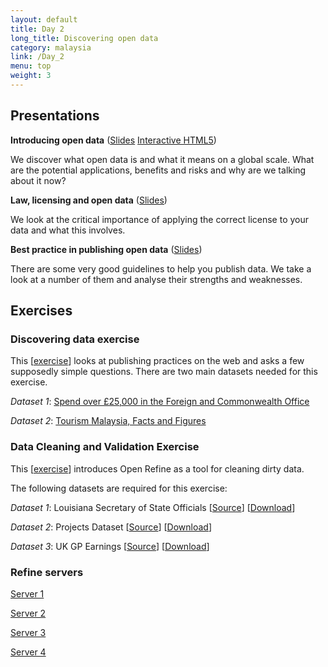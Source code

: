 ```yaml
---
layout: default
title: Day 2
long_title: Discovering open data
category: malaysia
link: /Day_2
menu: top
weight: 3
---
```


## **Presentations**

**Introducing open data** ([Slides](/resources/Introducing_Open_Data.pdf)   [Interactive HTML5](http://theodi.github.io/presentations/training_OneDay_Intro.html))
	
We discover what open data is and what it means on a global scale. What are the potential applications, benefits and risks and why are we talking about it now?

**Law, licensing and open data** ([Slides](/resources/Law_and_licensing_Malaysia.pdf))

We look at the critical importance of applying the correct license to your data and what this involves. 

**Best practice in publishing open data** ([Slides](/resources/Ensuring_Data_Quality.pdf))

There are some very good guidelines to help you publish data. We take a look at a number of them and analyse their strengths and weaknesses.

## **Exercises** 

### Discovering data exercise

This \[[exercise](/resources/Discovering_Open_Data_Exercise_Malaysia.pdf)\] looks at publishing practices on the web and asks a few supposedly simple questions. There are two main datasets needed for this exercise. 

*Dataset 1*: [Spend over £25,000 in the Foreign and Commonwealth Office](http://data.gov.uk/dataset/financial-transactions-data-fco
)

*Dataset 2*: [Tourism Malaysia, Facts and Figures](http://data.gov.my/dataset.php?page=1&p=105&q=)

### Data Cleaning and Validation Exercise

This \[[exercise](/resources/Cleaning_Exercise.pdf)\] introduces Open Refine as a tool for cleaning dirty data. 

The following datasets are required for this exercise:

*Dataset 1*: Louisiana Secretary of State Officials \[[Source](http://www.sos.la.gov/tabid/136/default.aspx)\] \[[Download](/resources/dataset1.xls)\] 
 
*Dataset 2*: Projects Dataset \[[Source](https://www.itdashboard.gov/data_feeds)\] \[[Download](/resources/dataset2.csv)\] 
 
*Dataset 3*: UK GP Earnings \[[Source](http://data.gov.uk/dataset/gp-earnings-and-expenses-2009-10)\] \[[Download](/resources/dataset3.csv)\] 

### Refine servers

[Server 1](http://ec2-54-72-210-207.eu-west-1.compute.amazonaws.com:3000/)

[Server 2](http://ec2-54-72-210-207.eu-west-1.compute.amazonaws.com:3001/)

[Server 3](http://ec2-54-72-210-207.eu-west-1.compute.amazonaws.com:3002/)

[Server 4](http://ec2-54-72-210-207.eu-west-1.compute.amazonaws.com:3003/)
